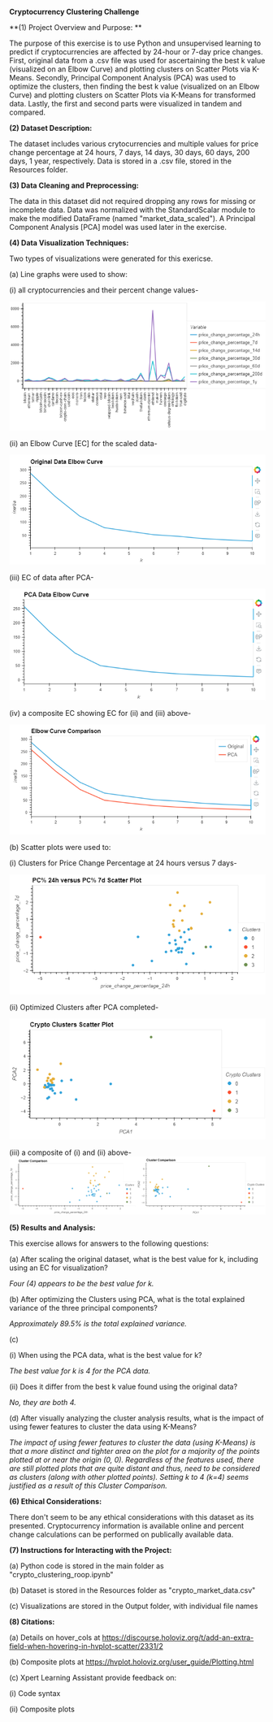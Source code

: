 **Cryptocurrency Clustering Challenge**

**(1) Project Overview and Purpose: **

The purpose of this exercise is to use Python and unsupervised learning to predict if cryptocurrencies are affected by 24-hour or 7-day price changes. First, original data from a .csv file was used for ascertaining the best k value (visualized on an Elbow Curve) and plotting clusters on Scatter Plots via K-Means. Secondly, Principal Component Analysis (PCA) was used to optimize the clusters, then finding the best k value (visualized on an Elbow Curve) and plotting clusters on Scatter Plots via K-Means for transformed data. Lastly, the first and second parts were visualized in tandem and compared.


**(2) Dataset Description:** 

The dataset includes various crytocurrencies and multiple values for price change percentage at 24 hours, 7 days, 14 days, 30 days, 60 days, 200 days, 1 year, respectively. Data is stored in a .csv file, stored in the Resources folder.


**(3) Data Cleaning and Preprocessing:**

The data in this dataset did not required dropping any rows for missing or incomplete data. Data was normalized with the StandardScalar module to make the modified DataFrame (named "market_data_scaled"). A Principal Component Analysis [PCA] model was used later in the exercise.


**(4) Data Visualization Techniques:**

Two types of visualizations were generated for this exericse. 

(a) Line graphs were used to show:

(i) all cryptocurrencies and their percent change values-

![Cryptocurrencies](Output/one_df_market_data_line_graph.png)

(ii) an Elbow Curve [EC] for the scaled data-

![Scaled Data](Output/two_original_data_elbow_curve.png)

(iii) EC of data after PCA-

![PCA Data](Output/four_pca_data_elbow_curve.png)

(iv) a composite EC showing EC for (ii) and (iii) above-

![EC Composite](Output/six_elbow_curve_comparison.png)


(b) Scatter plots were used to:

(i) Clusters for Price Change Percentage at 24 hours versus 7 days-

![24 v. 7 Clusters](Output/three_df_market_data_scaled_predictions_scatter_plot.png)

(ii) Optimized Clusters after PCA completed-

![Optimized Clusters](Output/five_crypto_clusters_scatter_plot.png)

(iii) a composite of (i) and (ii) above-
![Clusters Side by Side](Output/seven_cluster_comparison.png)



**(5) Results and Analysis:**

This exercise allows for answers to the following questions:

(a) After scaling the original dataset, what is the best value for k, including using an EC for visualization? 

_Four (4) appears to be the best value for k._

(b) After optimizing the Clusters using PCA, what is the total explained variance of the three principal components? 

_Approximately 89.5% is the total explained variance._

(c) 

(i) When using the PCA data, what is the best value for k? 

_The best value for k is 4 for the PCA data._

(ii) Does it differ from the best k value found using the original data? 

_No, they are both 4._

(d) After visually analyzing the cluster analysis results, what is the impact of using fewer features to cluster the data using K-Means? 

_The impact of using fewer features to cluster the data (using K-Means) is that a more distinct and tighter area on the plot for a majority of the points plotted at or near the origin (0, 0). Regardless of the features used, there are still plotted plots that are quite distant and thus, need to be considered as clusters (along with other plotted points). Setting k to 4 (k=4) seems justified as a result of this Cluster Comparison._


**(6) Ethical Considerations:**

There don't seem to be any ethical considerations with this dataset as its presented. Cryptocurrency information is available online and percent change calculations can be performed on publically available data.


**(7) Instructions for Interacting with the Project:**

(a) Python code is stored in the main folder as "crypto_clustering_roop.ipynb"

(b) Dataset is stored in the Resources folder as "crypto_market_data.csv"

(c) Visualizations are stored in the Output folder, with individual file names


**(8) Citations:**

(a) Details on hover_cols at https://discourse.holoviz.org/t/add-an-extra-field-when-hovering-in-hvplot-scatter/2331/2

(b) Composite plots at https://hvplot.holoviz.org/user_guide/Plotting.html

(c) Xpert Learning Assistant provide feedback on:

(i) Code syntax

(ii) Composite plots






